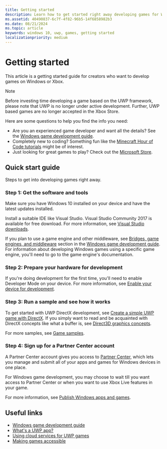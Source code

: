 ```yaml
---
title: Getting started
description: Learn how to get started right away developing games for Windows or Xbox by following this quick start guide.
ms.assetid: 40490837-6c7f-4f82-96b5-14f6858982b3
ms.date: 08/21/2024
ms.topic: article
keywords: windows 10, uwp, games, getting started
localizationpriority: medium
---
```

# Getting started

This article is a getting started guide for creators who want to develop games on Windows or Xbox.

> [!NOTE]
> Before investing time developing a game based on the UWP framework, please note that UWP is no longer under active development. Further, UWP based games are no longer accepted in the Xbox Store.

Here are some questions to help you find the info you need:
* Are you an experienced game developer and want all the details? See the [Windows game development guide](e2e.md).
* Completely new to coding? Something fun like the [Minecraft Hour of Code tutorials](https://code.org/minecraft) might be of interest.
* Just looking for great games to play? Check out the [Microsoft Store](https://apps.microsoft.com/).


## Quick start guide

Steps to get into developing games right away.

### Step 1: Get the software and tools

Make sure you have Windows 10 installed on your device and have the latest updates installed.

Install a suitable IDE like Visual Studio. Visual Studio Community 2017 is available for free download. For more information, see [Visual Studio downloads](https://visualstudio.microsoft.com/downloads/).

If you plan to use a game engine and other middleware, see [Bridges, game engines, and middleware](e2e.md#bridges-game-engines-and-middleware) section in the [Windows game development guide](e2e.md). For information about developing Windows games using a specific game engine, you'll need to go to the game engine's documentation.

### Step 2: Prepare your hardware for development

If you're doing development for the first time, you'll need to enable Developer Mode on your device. For more information, see [Enable your device for development](/windows/apps/get-started/enable-your-device-for-development).


### Step 3: Run a sample and see how it works

To get started with UWP DirectX development, see [Create a simple UWP game with DirectX](tutorial--create-your-first-uwp-directx-game.md). If you simply want to read and be acquainted with DirectX concepts like what a buffer is, see [Direct3D graphics concepts](../graphics-concepts/index.md).

For more samples, see [Game samples](e2e.md#game-samples).



### Step 4: Sign up for a Partner Center account

A Partner Center account gives you access to [Partner Center](https://partner.microsoft.com/dashboard), which lets you manage and submit all of your apps and games for Windows devices in one place.

For Windows game development, you may choose to wait till you want access to Partner Center or when you want to use Xbox Live features in your game.


For more information, see [Publish Windows apps and games](/windows/apps/publish/index).

## Useful links

* [Windows game development guide](e2e.md)
* [What's a UWP app?](../get-started/universal-application-platform-guide.md)
* [Using cloud services for UWP games](cloud-for-games.md)
* [Making games accessible](accessibility-for-games.md)
